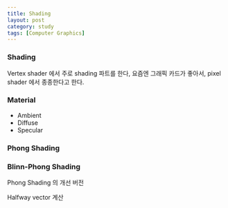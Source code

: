 ```yaml
---
title: Shading
layout: post
category: study
tags: [Computer Graphics]
---
```


### Shading

Vertex shader 에서 주로 shading 파트를 한다, 요즘엔 그래픽 카드가 좋아서, pixel shader 에서 종종한다고 한다.

### Material
- Ambient
- Diffuse
- Specular

### Phong Shading

### Blinn-Phong Shading
Phong Shading 의 개선 버전

Halfway vector 계산